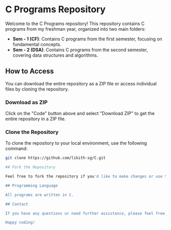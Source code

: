 # C Programs Repository

Welcome to the C Programs repository! This repository contains C programs from my freshman year, organized into two main folders:

- **Sem - 1 (CF)**: Contains C programs from the first semester, focusing on fundamental concepts.
- **Sem - 2 (DSA)**: Contains C programs from the second semester, covering data structures and algorithms.

## How to Access

You can download the entire repository as a ZIP file or access individual files by cloning the repository.

### Download as ZIP

Click on the "Code" button above and select "Download ZIP" to get the entire repository in a ZIP file.

### Clone the Repository

To clone the repository to your local environment, use the following command:

```bash
git clone https://github.com/likith-sg/C.git

## Fork the Repository

Feel free to fork the repository if you'd like to make changes or use the code for your own projects. Just click the "Fork" button at the top right corner of this page.

## Programming Language

All programs are written in C.

## Contact

If you have any questions or need further assistance, please feel free to reach out.

Happy coding!
